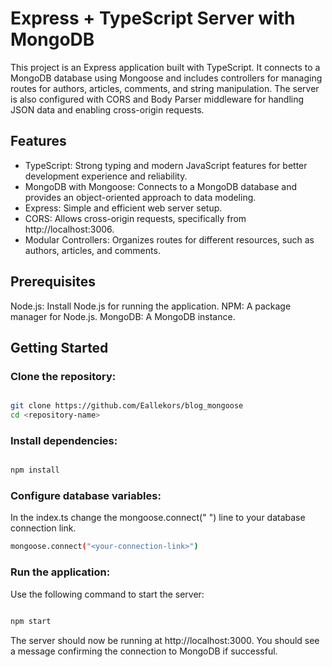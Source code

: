 # Express + TypeScript Server with MongoDB

This project is an Express application built with TypeScript. 
It connects to a MongoDB database using Mongoose and includes controllers for managing routes for authors, 
articles, comments, and string manipulation. The server is also configured with CORS and Body Parser middleware 
for handling JSON data and enabling cross-origin requests.

## Features

  * TypeScript: Strong typing and modern JavaScript features for better development experience and reliability.
  * MongoDB with Mongoose: Connects to a MongoDB database and provides an object-oriented approach to data modeling.
  * Express: Simple and efficient web server setup.
  * CORS: Allows cross-origin requests, specifically from http://localhost:3006.
  * Modular Controllers: Organizes routes for different resources, such as authors, articles, and comments.

## Prerequisites

  Node.js: Install Node.js for running the application.
  NPM: A package manager for Node.js.
  MongoDB: A MongoDB instance.

## Getting Started

### Clone the repository:

  ```bash

git clone https://github.com/Eallekors/blog_mongoose
cd <repository-name>
```
### Install dependencies:

```bash

npm install
```
### Configure database variables:

In the index.ts change the mongoose.connect(" ") line to your database connection link.
```bash
mongoose.connect("<your-connection-link>")

```

### Run the application:

Use the following command to start the server:

```bash

npm start
```
The server should now be running at http://localhost:3000. You should see a message confirming the connection to MongoDB if successful.
